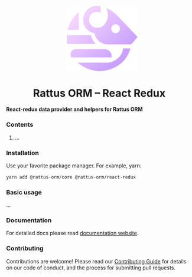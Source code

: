 <p align="center">
  <img style="margin-right: -15px" width="192px" src="https://raw.githubusercontent.com/lyohaplotinka/rattus-orm/main/assets/logo.svg" alt="Rattus ORM">
</p>

<h1 align="center">Rattus ORM – React Redux</h1>

**React-redux data provider and helpers for Rattus ORM**

### Contents
1. ...

### Installation
Use your favorite package manager. For example, yarn:
```bash
yarn add @rattus-orm/core @rattus-orm/react-redux
```
### Basic usage
...

### Documentation
For detailed docs please read [documentation website](https://lyohaplotinka.github.io/rattus-orm/docs/category/vuex-integration).

### Contributing
Contributions are welcome! Please read our [Contributing Guide](../../CONTRIBUTING.md) for details on our code of conduct, and the process for submitting pull requests.
